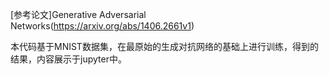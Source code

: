 [参考论文]Generative Adversarial Networks(https://arxiv.org/abs/1406.2661v1)

本代码基于MNIST数据集，在最原始的生成对抗网络的基础上进行训练，得到的结果，内容展示于jupyter中。
